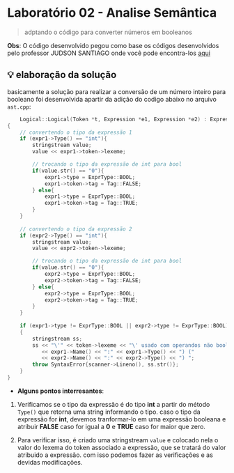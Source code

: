 # Laboratório 02 - Analise Semântica

> adptando o código para converter números em booleanos

**Obs**: O código desenvolvido pegou como base os códigos desenvolvidos pelo professor JUDSON SANTIAGO onde você pode encontra-los [aqui](https://github.com/JudsonSS/Compiladores)

## 💡 elaboração da solução

basicamente a solução para realizar a conversão de um número inteiro para booleano foi desenvolvida apartir da adição do codigo abaixo no arquivo `ast.cpp`:

```c++
    Logical::Logical(Token *t, Expression *e1, Expression *e2) : Expression(NodeType::LOG, ExprType::BOOL, t), expr1(e1), expr2(e2)
{
    // convertendo o tipo da expressão 1
    if (expr1->Type() == "int"){
        stringstream value;
        value << expr1->token->lexeme;

        // trocando o tipo da expressão de int para bool
        if(value.str() == "0"){
            expr1->type = ExprType::BOOL;
            expr1->token->tag = Tag::FALSE;
        } else{
            expr1->type = ExprType::BOOL;
            expr1->token->tag = Tag::TRUE;
        } 
    }
    
    // convertendo o tipo da expressão 2
    if (expr2->Type() == "int"){
        stringstream value;
        value << expr2->token->lexeme;

        // trocando o tipo da expressão de int para bool
        if(value.str() == "0"){
            expr2->type = ExprType::BOOL;
            expr2->token->tag = Tag::FALSE;
        } else{
            expr2->type = ExprType::BOOL;
            expr2->token->tag = Tag::TRUE;
        }
    }
    
    if (expr1->type != ExprType::BOOL || expr2->type != ExprType::BOOL)
    {
        stringstream ss;
        ss << "\'" << token->lexeme << "\' usado com operandos não booleanos ("
           << expr1->Name() << ":" << expr1->Type() << ") ("
           << expr2->Name() << ":" << expr2->Type() << ") ";
        throw SyntaxError{scanner->Lineno(), ss.str()};
    }
}
```

- **Alguns pontos interresantes**:

1. Verificamos se o tipo da expressão é do tipo **int** a partir do método `Type()` que retorna uma string informando o tipo. caso o tipo da expressão for **int**, devemos tranformar-lo em uma expressão booleana e atribuir **FALSE** caso for igual a **0** e **TRUE** caso for maior que zero.

2. Para verificar isso, é criado uma stringstream `value` e colocado nela o valor do lexema do token associado a expressão, que se tratará do valor atribuido a expressão. com isso podemos fazer as verificações e as devidas modificações. 